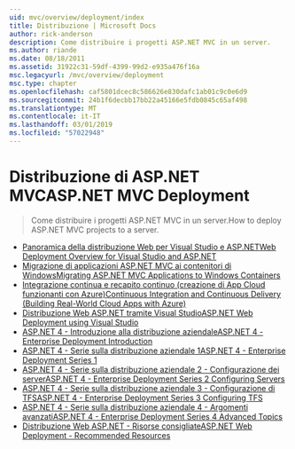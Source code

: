 ```yaml
---
uid: mvc/overview/deployment/index
title: Distribuzione | Microsoft Docs
author: rick-anderson
description: Come distribuire i progetti ASP.NET MVC in un server.
ms.author: riande
ms.date: 08/18/2011
ms.assetid: 31922c31-59df-4399-99d2-e935a476f16a
msc.legacyurl: /mvc/overview/deployment
msc.type: chapter
ms.openlocfilehash: caf5801dcec8c586626e830dafc1ab01c9c0e6d9
ms.sourcegitcommit: 24b1f6decbb17bb22a45166e5fdb0845c65af498
ms.translationtype: MT
ms.contentlocale: it-IT
ms.lasthandoff: 03/01/2019
ms.locfileid: "57022948"
---
```

# <a name="aspnet-mvc-deployment"></a><span data-ttu-id="803d7-103">Distribuzione di ASP.NET MVC</span><span class="sxs-lookup"><span data-stu-id="803d7-103">ASP.NET MVC Deployment</span></span>

> <span data-ttu-id="803d7-104">Come distribuire i progetti ASP.NET MVC in un server.</span><span class="sxs-lookup"><span data-stu-id="803d7-104">How to deploy ASP.NET MVC projects to a server.</span></span>

- [<span data-ttu-id="803d7-105">Panoramica della distribuzione Web per Visual Studio e ASP.NET</span><span class="sxs-lookup"><span data-stu-id="803d7-105">Web Deployment Overview for Visual Studio and ASP.NET</span></span>](https://msdn.microsoft.com/library/dd394698)
- [<span data-ttu-id="803d7-106">Migrazione di applicazioni ASP.NET MVC ai contenitori di Windows</span><span class="sxs-lookup"><span data-stu-id="803d7-106">Migrating ASP.NET MVC Applications to Windows Containers</span></span>](docker-aspnetmvc.md)
- [<span data-ttu-id="803d7-107">Integrazione continua e recapito continuo (creazione di App Cloud funzionanti con Azure)</span><span class="sxs-lookup"><span data-stu-id="803d7-107">Continuous Integration and Continuous Delivery (Building Real-World Cloud Apps with Azure)</span></span>](../../../aspnet/overview/developing-apps-with-windows-azure/building-real-world-cloud-apps-with-windows-azure/continuous-integration-and-continuous-delivery.md)
- [<span data-ttu-id="803d7-108">Distribuzione Web ASP.NET tramite Visual Studio</span><span class="sxs-lookup"><span data-stu-id="803d7-108">ASP.NET Web Deployment using Visual Studio</span></span>](../../../web-forms/overview/deployment/visual-studio-web-deployment/index.md)
- [<span data-ttu-id="803d7-109">ASP.NET 4 - Introduzione alla distribuzione aziendale</span><span class="sxs-lookup"><span data-stu-id="803d7-109">ASP.NET 4 - Enterprise Deployment Introduction</span></span>](../../../web-forms/overview/deployment/deploying-web-applications-in-enterprise-scenarios/index.md)
- [<span data-ttu-id="803d7-110">ASP.NET 4 - Serie sulla distribuzione aziendale 1</span><span class="sxs-lookup"><span data-stu-id="803d7-110">ASP.NET 4 - Enterprise Deployment Series 1</span></span>](../../../web-forms/overview/deployment/web-deployment-in-the-enterprise/index.md)
- [<span data-ttu-id="803d7-111">ASP.NET 4 - Serie sulla distribuzione aziendale 2 - Configurazione dei server</span><span class="sxs-lookup"><span data-stu-id="803d7-111">ASP.NET 4 - Enterprise Deployment Series 2 Configuring Servers</span></span>](../../../web-forms/overview/deployment/configuring-server-environments-for-web-deployment/index.md)
- [<span data-ttu-id="803d7-112">ASP.NET 4 - Serie sulla distribuzione aziendale 3 - Configurazione di TFS</span><span class="sxs-lookup"><span data-stu-id="803d7-112">ASP.NET 4 - Enterprise Deployment Series 3 Configuring TFS</span></span>](../../../web-forms/overview/deployment/configuring-team-foundation-server-for-web-deployment/index.md)
- [<span data-ttu-id="803d7-113">ASP.NET 4 - Serie sulla distribuzione aziendale 4 - Argomenti avanzati</span><span class="sxs-lookup"><span data-stu-id="803d7-113">ASP.NET 4 - Enterprise Deployment Series 4 Advanced Topics</span></span>](../../../web-forms/overview/deployment/advanced-enterprise-web-deployment/index.md)
- [<span data-ttu-id="803d7-114">Distribuzione Web ASP.NET - Risorse consigliate</span><span class="sxs-lookup"><span data-stu-id="803d7-114">ASP.NET Web Deployment - Recommended Resources</span></span>](../../../whitepapers/aspnet-web-deployment-content-map.md)
